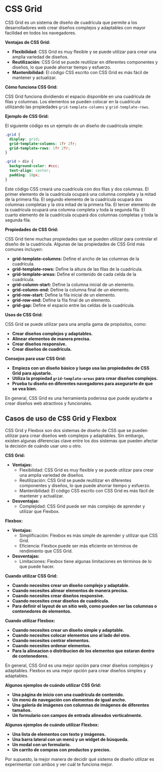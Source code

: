 # CSS Grid

CSS Grid es un sistema de diseño de cuadrícula que permite a los desarrolladores web crear diseños complejos y adaptables con mayor facilidad en todos los navegadores.

**Ventajas de CSS Grid:**

* **Flexibilidad:** CSS Grid es muy flexible y se puede utilizar para crear una amplia variedad de diseños.
* **Reutilización:** CSS Grid se puede reutilizar en diferentes componentes y diseños, lo que puede ahorrar tiempo y esfuerzo.
* **Mantenibilidad:** El código CSS escrito con CSS Grid es más fácil de mantener y actualizar.

**Cómo funciona CSS Grid:**

CSS Grid funciona dividiendo el espacio disponible en una cuadrícula de filas y columnas. Los elementos se pueden colocar en la cuadrícula utilizando las propiedades `grid-template-columns` y `grid-template-rows`.

**Ejemplo de CSS Grid:**

El siguiente código es un ejemplo de un diseño de cuadrícula simple:

```css
.grid {
  display: grid;
  grid-template-columns: 1fr 2fr;
  grid-template-rows: 1fr 2fr;
}

.grid > div {
  background-color: #ccc;
  text-align: center;
  padding: 10px;
}
```

Este código CSS creará una cuadrícula con dos filas y dos columnas. El primer elemento de la cuadrícula ocupará una columna completa y la mitad de la primera fila. El segundo elemento de la cuadrícula ocupará dos columnas completas y la otra mitad de la primera fila. El tercer elemento de la cuadrícula ocupará una columna completa y toda la segunda fila. El cuarto elemento de la cuadrícula ocupará dos columnas completas y toda la segunda fila.

**Propiedades de CSS Grid:**

CSS Grid tiene muchas propiedades que se pueden utilizar para controlar el diseño de la cuadrícula. Algunas de las propiedades de CSS Grid más comunes incluyen:

* **grid-template-columns:** Define el ancho de las columnas de la cuadrícula.
* **grid-template-rows:** Define la altura de las filas de la cuadrícula.
* **grid-template-areas:** Define el contenido de cada celda de la cuadrícula.
* **grid-column-start:** Define la columna inicial de un elemento.
* **grid-column-end:** Define la columna final de un elemento.
* **grid-row-start:** Define la fila inicial de un elemento.
* **grid-row-end:** Define la fila final de un elemento.
* **grid-gap:** Define el espacio entre las celdas de la cuadrícula.

**Usos de CSS Grid:**

CSS Grid se puede utilizar para una amplia gama de propósitos, como:

* **Crear diseños complejos y adaptables.**
* **Alinear elementos de manera precisa.**
* **Crear diseños responsive.**
* **Crear diseños de cuadrícula.**

**Consejos para usar CSS Grid:**

* **Empieza con un diseño básico y luego usa las propiedades de CSS Grid para ajustarlo.**
* **Utiliza la propiedad `grid-template-areas` para crear diseños complejos.**
* **Prueba tu diseño en diferentes navegadores para asegurarte de que se vea bien.**

En general, CSS Grid es una herramienta poderosa que puede ayudarte a crear diseños web atractivos y funcionales.

## Casos de uso de CSS Grid y Flexbox

CSS Grid y Flexbox son dos sistemas de diseño de CSS que se pueden utilizar para crear diseños web complejos y adaptables. Sin embargo, existen algunas diferencias clave entre los dos sistemas que pueden afectar la decisión de cuándo usar uno u otro.

**CSS Grid:**

* **Ventajas:**
  * Flexibilidad: CSS Grid es muy flexible y se puede utilizar para crear una amplia variedad de diseños.
  * Reutilización: CSS Grid se puede reutilizar en diferentes componentes y diseños, lo que puede ahorrar tiempo y esfuerzo.
  * Mantenibilidad: El código CSS escrito con CSS Grid es más fácil de mantener y actualizar.
* **Desventajas:**
  * Complejidad: CSS Grid puede ser más complejo de aprender y utilizar que Flexbox.

**Flexbox:**

* **Ventajas:**
  * Simplificación: Flexbox es más simple de aprender y utilizar que CSS Grid.
  * Eficiencia: Flexbox puede ser más eficiente en términos de rendimiento que CSS Grid.
* **Desventajas:**
  * Limitaciones: Flexbox tiene algunas limitaciones en términos de lo que puede hacer.

**Cuando utilizar CSS Grid:**

* **Cuando necesites crear un diseño complejo y adaptable.**
* **Cuando necesites alinear elementos de manera precisa.**
* **Cuando necesites crear diseños responsive.**
* **Cuando necesites crear diseños de cuadrícula.**
* **Para definir el layout de un sitio web, como pueden ser las columnas o contenedores de elementos.**

**Cuando utilizar Flexbox:**

* **Cuando necesites crear un diseño simple y adaptable.**
* **Cuando necesites colocar elementos uno al lado del otro.**
* **Cuando necesites centrar elementos.**
* **Cuando necesites ordenar elementos.**
* **Para la alineacion o distribucion de los elementos que estaran dentro de contenedores.**

En general, CSS Grid es una mejor opción para crear diseños complejos y adaptables. Flexbox es una mejor opción para crear diseños simples y adaptables.

**Algunos ejemplos de cuándo utilizar CSS Grid:**

* **Una página de inicio con una cuadrícula de contenido.**
* **Un menú de navegación con elementos de igual ancho.**
* **Una galería de imágenes con columnas de imágenes de diferentes tamaños.**
* **Un formulario con campos de entrada alineados verticalmente.**

**Algunos ejemplos de cuándo utilizar Flexbox:**

* **Una lista de elementos con texto y imágenes.**
* **Una barra lateral con un menú y un widget de búsqueda.**
* **Un modal con un formulario.**
* **Un carrito de compras con productos y precios.**

Por supuesto, la mejor manera de decidir qué sistema de diseño utilizar es experimentar con ambos y ver cuál te funciona mejor.
